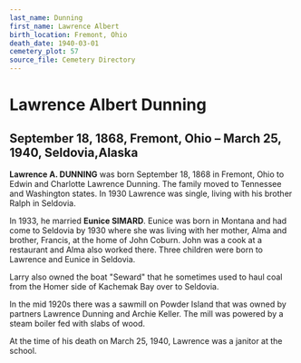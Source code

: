 ```yaml
---
last_name: Dunning
first_name: Lawrence Albert
birth_location: Fremont, Ohio
death_date: 1940-03-01
cemetery_plot: 57
source_file: Cemetery Directory
---
```

# Lawrence Albert Dunning

## September 18, 1868, Fremont, Ohio – March 25, 1940, Seldovia,Alaska

**Lawrence A. DUNNING** was born September 18, 1868 in Fremont, Ohio to
Edwin and Charlotte Lawrence Dunning. The family moved to Tennessee and
Washington states. In 1930 Lawrence was single, living with his brother
Ralph in Seldovia.

In 1933, he married **Eunice SIMARD**. Eunice was born in Montana and
had come to Seldovia by 1930 where she was living with her mother, Alma
and brother, Francis, at the home of John Coburn. John was a cook at a
restaurant and Alma also worked there. Three children were born to
Lawrence and Eunice in Seldovia.

Larry also owned the boat "Seward" that he sometimes used to haul coal
from the Homer side of Kachemak Bay over to Seldovia.

In the mid 1920s there was a sawmill on Powder Island that was owned by
partners Lawrence Dunning and Archie Keller. The mill was powered by a
steam boiler fed with slabs of wood.

At the time of his death on March 25, 1940, Lawrence was a janitor at
the school.
